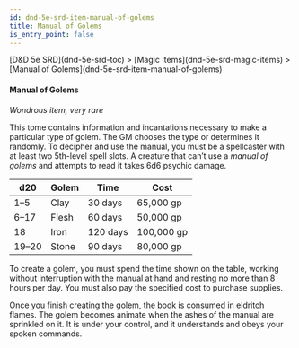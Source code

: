 ```yaml
---
id: dnd-5e-srd-item-manual-of-golems
title: Manual of Golems
is_entry_point: false
---
```


<breadcrumb>
[D&D 5e SRD](dnd-5e-srd-toc) >  [Magic Items](dnd-5e-srd-magic-items) > [Manual of Golems](dnd-5e-srd-item-manual-of-golems)
</breadcrumb>

#### Manual of Golems

*Wondrous item, very rare*

This tome contains information and incantations necessary to make a particular type of golem. The GM chooses the type or determines it randomly. To decipher and use the manual, you must be a spellcaster with at least two 5th-level spell slots. A creature that can’t use a *manual of golems* and attempts to read it takes 6d6 psychic damage.

| d20   | Golem | Time     | Cost       |
|-------|-------|----------|------------|
| 1–5   | Clay  | 30 days  | 65,000 gp  |
| 6–17  | Flesh | 60 days  | 50,000 gp  |
| 18    | Iron  | 120 days | 100,000 gp |
| 19–20 | Stone | 90 days  | 80,000 gp  |

To create a golem, you must spend the time shown on the table, working without interruption with the manual at hand and resting no more than 8 hours per day. You must also pay the specified cost to purchase supplies.

Once you finish creating the golem, the book is consumed in eldritch flames. The golem becomes animate when the ashes of the manual are sprinkled on it. It is under your control, and it understands and obeys your spoken commands.

